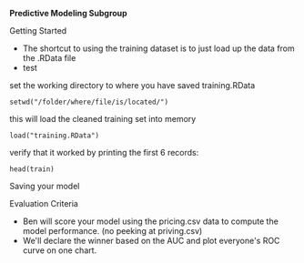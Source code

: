 **Predictive Modeling Subgroup**



Getting Started
 - The shortcut to using the training dataset is to just load up the data from the .RData file
 - test


set the working directory to where you have saved training.RData

    setwd("/folder/where/file/is/located/")

this will load the cleaned training set into memory

    load("training.RData")

verify that it worked by printing the first 6 records:

    head(train)

Saving your model

Evaluation Criteria
- Ben will score your model using the pricing.csv data to compute the model performance.  (no peeking at priving.csv)
- We'll declare the winner based on the AUC and plot everyone's ROC curve on one chart.

